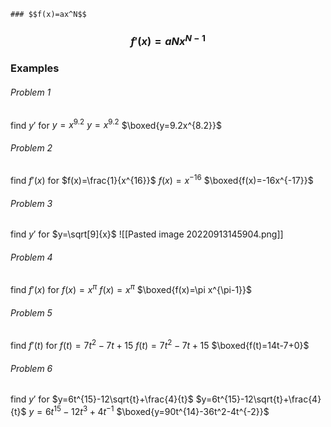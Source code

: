 	### $$f(x)=ax^N$$
### $$f'(x)=aNx^{N-1}$$
### Examples
###### Problem 1
find $y'$ for $y=x^{9.2}$
$y=x^{9.2}$
$\boxed{y=9.2x^{8.2}}$

###### Problem 2
find $f'(x)$ for $f(x)=\frac{1}{x^{16}}$
$f(x)=x^{-16}$
$\boxed{f(x)=-16x^{-17}}$

###### Problem 3
find $y'$ for $y=\sqrt[9]{x}$
![[Pasted image 20220913145904.png]]

###### Problem 4
find $f'(x)$ for $f(x)=x^\pi$
$f(x)=x^\pi$
$\boxed{f(x)=\pi x^{\pi-1}}$

###### Problem 5
find $f'(t)$ for $f(t)=7t^2-7t+15$
$f(t)=7t^2-7t+15$
$\boxed{f(t)=14t-7+0}$

###### Problem 6
find $y'$ for $y=6t^{15}-12\sqrt{t}+\frac{4}{t}$
$y=6t^{15}-12\sqrt{t}+\frac{4}{t}$
$y=6t^{15}-12t^3+4t^{-1}$
$\boxed{y=90t^{14}-36t^2-4t^{-2}}$
